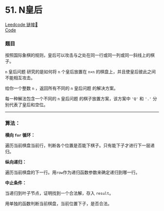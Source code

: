 # 51. N皇后

[Leedcode 链接🔗](https://leetcode.cn/problems/n-queens/description/)  
[Code](https://github.com/alstondu/lc/blob/main/51/51.cpp)

### 题目

按照国际象棋的规则，皇后可以攻击与之处在同一行或同一列或同一斜线上的棋子。

```n``` 皇后问题 研究的是如何将 ```n``` 个皇后放置在 ```n×n``` 的棋盘上，并且使皇后彼此之间不能相互攻击。

给你一个整数 ```n``` ，返回所有不同的 ```n``` 皇后问题 的解决方案。

每一种解法包含一个不同的 ```n``` 皇后问题 的棋子放置方案，该方案中 ```'Q'``` 和 ```'.'``` 分别代表了皇后和空位。

---

### 算法：  

**横向 ```for``` 循环：**

遍历当前棋盘当前行，判断各个位置是否能下棋子。只有能下子才进行下一层递归。

**纵向递归：**

遍历当前棋盘的下一行。用```row```作为递归函数参数来确定递归到哪一行。

**中止条件：**

当递归到叶子节点，证明找到一个合法解，存入 ```result```。

用单独的函数判断当前棋盘，当前位置下子，是否合法。
